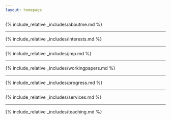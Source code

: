 ```yaml
---
layout: homepage
---
```


{% include_relative _includes/aboutme.md %}

<hr style="opacity: 0.7;">

{% include_relative _includes/interests.md %}

<hr style="opacity: 0.7;">

{% include_relative _includes/jmp.md %}

<hr style="opacity: 0.7;">

{% include_relative _includes/workingpapers.md %}

<hr style="opacity: 0.7;">

{% include_relative _includes/progress.md %}

<hr style="opacity: 0.7;">

{% include_relative _includes/services.md %}

<hr style="opacity: 0.7;">

{% include_relative _includes/teaching.md %}

